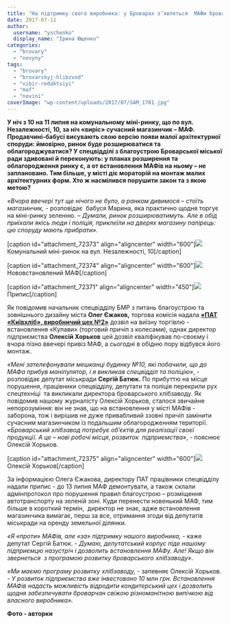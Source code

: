 ```yaml
---
title: "На підтримку свого виробника: у Броварах з’являться  МАФи броварського хлібзаводу?"
date: 2017-07-11
author: 
  username: "yschenko"
  display_name: "Ірина Ющенко"
categories: 
  - "brovary"
  - "novyny"
tags: 
  - "brovary"
  - "brovarskyj-hlibzvod"
  - "vibir-redaktsiyi"
  - "maf"
  - "novini"
coverImage: "wp-content/uploads/2017/07/SAM_1781.jpg"
---
```


**У ніч з 10 на 11 липня на комунальному міні-ринку, що по вул. Незалежності, 10, за ніч «виріс» сучасний магазинчик – МАФ. Продавчині-бабусі висувають свою версію появи малої архітектурної споруди: ймовірно, ринок буде розширюватися та облагороджуватися? У спецвідділі з благоустрою Броварської міської ради здивовані й переконують: у планах розширення та облагородження ринку є, а от встановлення МАФів на ньому – не заплановано. Тим більше, у місті діє мораторій на монтаж малих архітектурних форм. Хто ж насмілився порушити закон та з якою метою?**

_«Вчора ввечері тут ще нічого не було, а ранком дивимося – стоїть магазинчик, -_ розповідає  бабуся Марина, яка практично щодня торгує на міні-ринку зеленню. – _Думали, ринок розширюватимуть. Але в обід приїхали якісь люди і поліція, приклеїли на дверях магазину папірець: цю споруду мають прибрати»._

\[caption id="attachment\_72373" align="aligncenter" width="600"\][![](https://mpz.brovary.org/wp-content/uploads/2017/07/SAM_1782.jpg)](https://mpz.brovary.org/wp-content/uploads/2017/07/SAM_1782.jpg) Комунальний міні-ринок на вул. Незалежності, 10\[/caption\]

\[caption id="attachment\_72374" align="aligncenter" width="600"\][![](https://mpz.brovary.org/wp-content/uploads/2017/07/SAM_1784.jpg)](https://mpz.brovary.org/wp-content/uploads/2017/07/SAM_1784.jpg) Нововстановлений МАФ\[/caption\]

\[caption id="attachment\_72371" align="aligncenter" width="450"\][![](https://mpz.brovary.org/wp-content/uploads/2017/07/SAM_1780.jpg)](https://mpz.brovary.org/wp-content/uploads/2017/07/SAM_1780.jpg) Припис\[/caption\]

Як повідомив начальник спецвідділу БМР з питань благоустрою та зовнішнього дизайну міста **Олег Єжаков,** торгова комісія надала [_**«**_**ПАТ «Київхліб», виробничий цех №2»**](https://mpz.brovary.org/hlibzavod-u-brovarah-velykodnya-vypikaye-pasky-za-babusynym-retseptom-foto/) дозвіл на виїзну торгівлю - встановлення «Купави» (торговий причіп з колесами), однак директор підприємства **Олексій Хорьков** цей дозвіл кваліфікував по-своєму і вчора пізно ввечері привіз МАФ, а сьогодні в обідню пору відбувся його монтаж.

_«Мені зателефонували мешканці будинку №10, які побачили, що до МАФа прибув маніпулятор, і я викликав спецвідділ та поліцію»_, - розповідає депутат міськради **Сергій Батюк.** По прибуттю на місце порушення, працівники спецвідділу, депутати та поліція перекрили рух спецтехніці  та викликали директора броварського хлібзаводу. Як повідомив нашому журналісту Олексій Хорьков, сталося звичайне непорозуміння: він не знав, що на встановлення у місті МАФів - заборона, тож і вирішив не дуже привабливий ззовні причіп замінити сучасним магазинчиком із подальшим облагородженням території. _«Броварський хлібзавод потребує об’єктів для реалізації своєї продукції. А це – нові робочі місця_, _розвиток  підприємства»_, - пояснює Олексій Хорьков.

\[caption id="attachment\_72375" align="aligncenter" width="600"\][![](https://mpz.brovary.org/wp-content/uploads/2017/07/34.jpg)](https://mpz.brovary.org/wp-content/uploads/2017/07/34.jpg) Олексій Хорьков\[/caption\]

За інформацією Олега Єжакова, директору ПАТ працівники спецвідділу надали припис - до 13 липня МАФ демонтувати, а також склали адмінпротокол про порушення правил благоустрою – розміщення автотранспорту на зеленій зоні. Куди перенести новенький МАФ, тим більше в короткий термін,  директор не знає, адже встановлення магазинчика вимагає, перш за все, отримання згоди від депутатів міськради на оренду земельної ділянки.

_«Я «проти» МАФів, але «за» підтримку нашого виробника,_ - каже депутат Сергій Батюк. - _Думаю, депутатський корпус піде нашому підприємцю назустріч і дозволить встановлення МАФу. Але! Якщо він звернеться  з програмою розвитку броварського хлібзаводу»_.

_«Ми маємо програму розвитку хлібзаводу, -_ запевняє Олексій Хорьков. - _У розвиток підприємства вже інвестовано 10 млн грн. Встановлення МАФів надасть можливість відродити кондитерський цех і дозволить щодня забезпечувати броварчан свіжою різноманітною випічкою від власного виробника»._

**Фото - авторки**
